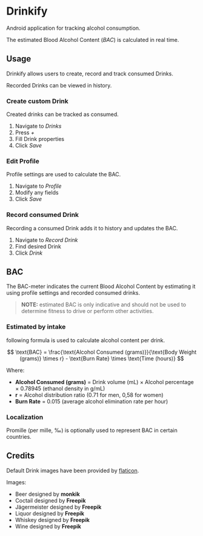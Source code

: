 # Drinkify

Android application for tracking alcohol consumption.

The estimated Blood Alcohol Content (_BAC_) is calculated in real time.

## Usage

Drinkify allows users to create, record and track consumed Drinks.

Recorded Drinks can be viewed in history.

### Create custom Drink

Created drinks can be tracked as consumed.

1. Navigate to _Drinks_
2. Press _+_
3. Fill Drink properties
4. Click _Save_

### Edit Profile

Profile settings are used to calculate the BAC.

1. Navigate to _Profile_
2. Modify any fields
3. Click _Save_

### Record consumed Drink

Recording a consumed Drink adds it to history and updates the BAC.

1. Navigate to _Record Drink_
2. Find desired Drink
3. Click _Drink_

## BAC

The BAC-meter indicates the current Blood Alcohol Content by estimating it using profile settings and recorded consumed
drinks.

> **NOTE:** estimated BAC is only indicative and should not be used to determine fitness to drive or perform other
> activities.

### Estimated by intake

following formula is used to calculate alcohol content per drink.

$$
\text{BAC} = \frac{\text{Alcohol Consumed (grams)}}{\text{Body Weight (grams)} \times r} - \text{Burn Rate} \times \text{Time (hours)}
$$

Where:

- **Alcohol Consumed (grams)** = Drink volume (mL) × Alcohol percentage × 0.78945 (ethanol density in g/mL)
- **r** = Alcohol distribution ratio (0.71 for men, 0,58 for women)
- **Burn Rate** = 0.015 (average alcohol elimination rate per hour)

### Localization

Promille (per mille, ‰) is optionally used to represent BAC in certain countries.

## Credits

Default Drink images have been provided by [flaticon](https://www.flaticon.com/).

Images:

- Beer designed by **monkik**
- Coctail designed by **Freepik**
- Jägermeister designed by **Freepik**
- Liquor designed by **Freepik**
- Whiskey designed by **Freepik**
- Wine designed by **Freepik**
